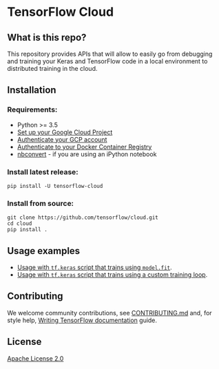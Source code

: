 # TensorFlow Cloud

## What is this repo?

This repository provides APIs that will allow to easily go from debugging and training your Keras and TensorFlow code in a local environment to distributed training in the cloud.

## Installation

### Requirements:

- Python >= 3.5
- [Set up your Google Cloud Project](https://cloud.google.com/ai-platform/docs/getting-started-keras#set_up_your_project)
- [Authenticate your GCP account](https://cloud.google.com/ai-platform/docs/getting-started-keras#authenticate_your_gcp_account)
- [Authenticate to your Docker Container Registry](https://cloud.google.com/container-registry/docs/advanced-authentication#gcloud-helper)
- [nbconvert](https://nbconvert.readthedocs.io/en/latest/) - if you are using an iPython notebook


### Install latest release:

```
pip install -U tensorflow-cloud
```

### Install from source:

```
git clone https://github.com/tensorflow/cloud.git
cd cloud
pip install .
```

## Usage examples

- [Usage with `tf.keras` script that trains using `model.fit`](tests/integration/call_run_on_script_with_keras_fit.py).
- [Usage with `tf.keras` script that trains using a custom training loop](tests/integration/call_run_on_script_with_keras_ctl.py).

## Contributing

We welcome community contributions, see [CONTRIBUTING.md](CONTRIBUTING.md) and, for style help,
[Writing TensorFlow documentation](https://www.tensorflow.org/community/documentation)
guide.

## License

[Apache License 2.0](LICENSE)
